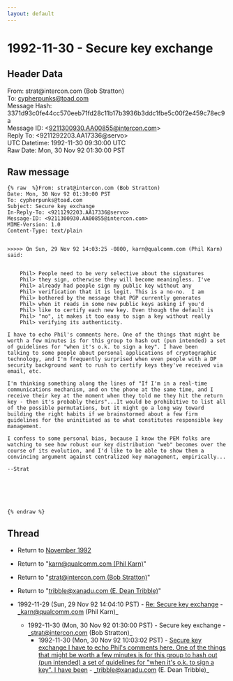```yaml
---
layout: default
---
```


# 1992-11-30 - Secure key exchange

## Header Data

From: strat<span>@</span>intercon.com (Bob Stratton)<br>
To: cypherpunks@toad.com<br>
Message Hash: 3371d93c0fe44cc570eeb71fd28c11b17b3936b3ddc1fbe5c00f2e459c78ec9a<br>
Message ID: \<9211300930.AA00855@intercon.com\><br>
Reply To: \<9211292203.AA17336@servo\><br>
UTC Datetime: 1992-11-30 09:30:00 UTC<br>
Raw Date: Mon, 30 Nov 92 01:30:00 PST<br>

## Raw message

```
{% raw  %}From: strat@intercon.com (Bob Stratton)
Date: Mon, 30 Nov 92 01:30:00 PST
To: cypherpunks@toad.com
Subject: Secure key exchange
In-Reply-To: <9211292203.AA17336@servo>
Message-ID: <9211300930.AA00855@intercon.com>
MIME-Version: 1.0
Content-Type: text/plain


>>>>> On Sun, 29 Nov 92 14:03:25 -0800, karn@qualcomm.com (Phil Karn) said:


	Phil> People need to be very selective about the signatures
	Phil> they sign, otherwise they will become meaningless. I've
	Phil> already had people sign my public key without any
	Phil> verification that it is legit. This is a no-no.  I am
	Phil> bothered by the message that PGP currently generates
	Phil> when it reads in some new public keys asking if you'd
	Phil> like to certify each new key. Even though the default is
	Phil> "no", it makes it too easy to sign a key without really
	Phil> verifying its authenticity.

I have to echo Phil's comments here. One of the things that might be
worth a few minutes is for this group to hash out (pun intended) a set
of guidelines for "when it's o.k. to sign a key". I have been
talking to some people about personal applications of cryptographic
technology, and I'm frequently surprised when even people with a DP
security background want to rush to certify keys they've received via
email, etc. 

I'm thinking something along the lines of "If I'm in a real-time
communications mechanism, and on the phone at the same time, and I
receive their key at the moment when they told me they hit the return
key - then it's probably theirs"...It would be prohibitive to list all
of the possible permutations, but it might go a long way toward
building the right habits if we brainstormed about a few firm
guidelines for the uninitiated as to what constitutes responsible key
management. 

I confess to some personal bias, because I know the PEM folks are
watching to see how robust our key distribution "web" becomes over the
course of its evolution, and I'd like to be able to show them a
convincing argument against centralized key management, empirically...

--Strat






{% endraw %}
```

## Thread

+ Return to [November 1992](/archive/1992/11)

+ Return to "[karn<span>@</span>qualcomm.com (Phil Karn)](/authors/karn_at_qualcomm_com_phil_karn_)"
+ Return to "[strat<span>@</span>intercon.com (Bob Stratton)](/authors/strat_at_intercon_com_bob_stratton_)"
+ Return to "[tribble<span>@</span>xanadu.com (E. Dean Tribble)](/authors/tribble_at_xanadu_com_e_dean_tribble_)"

+ 1992-11-29 (Sun, 29 Nov 92 14:04:10 PST) - [Re: Secure key exchange](/archive/1992/11/2dc0e734b7205c087b1726bcc89622a7a5fb8262a5140b5c3961672dfbba1eac) - _karn@qualcomm.com (Phil Karn)_
  + 1992-11-30 (Mon, 30 Nov 92 01:30:00 PST) - Secure key exchange - _strat@intercon.com (Bob Stratton)_
    + 1992-11-30 (Mon, 30 Nov 92 10:03:02 PST) - [Secure key exchange I have to echo Phil's comments here. One of the things that might be worth a few minutes is for this group to hash out (pun intended) a set of guidelines for "when it's o.k. to sign a key". I have been](/archive/1992/11/3fed80501de4a924686f2c506c00e275ee1ceb13cf4abafdb4eab36e46392d77) - _tribble@xanadu.com (E. Dean Tribble)_

